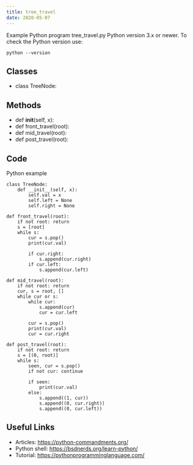 ```yaml
---
title: tree_travel
date: 2020-05-07
---
```

Example Python program tree_travel.py
Python version 3.x or newer.
To check the Python version use:

    python --version


## Classes

* class TreeNode:

## Methods

* def __init__(self, x):
* def front_travel(root):
* def mid_travel(root):
* def post_travel(root):

## Code

Python example

    class TreeNode:
        def __init__(self, x):
            self.val = x
            self.left = None
            self.right = None
            
    def front_travel(root):
        if not root: return
        s = [root]
        while s:
            cur = s.pop()
            print(cur.val)
    
            if cur.right:
                s.append(cur.right)
            if cur.left:
                s.append(cur.left)
    
    def mid_travel(root):
        if not root: return
        cur, s = root, []
        while cur or s:
            while cur:
                s.append(cur)
                cur = cur.left
    
            cur = s.pop()
            print(cur.val)
            cur = cur.right
    
    def post_travel(root):
        if not root: return
        s = [(0, root)]
        while s:
            seen, cur = s.pop()
            if not cur: continue
    
            if seen:
                print(cur.val)
            else:
                s.append((1, cur))
                s.append((0, cur.right))
                s.append((0, cur.left))

## Useful Links

- Articles: https://python-commandments.org/
- Python shell: https://bsdnerds.org/learn-python/
- Tutorial: https://pythonprogramminglanguage.com/
